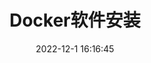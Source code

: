 ---
title: Docker软件安装
date: 2022-12-1 16:16:45
permalink: /dokcer/insral/
categories:
  - docker
tags:
  - docker
---